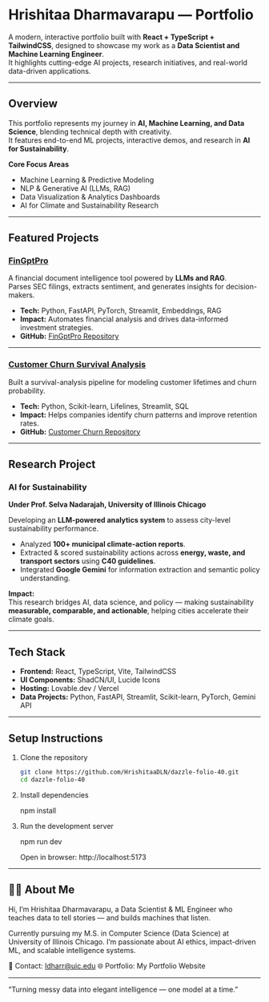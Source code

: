 #  Hrishitaa Dharmavarapu — Portfolio

A modern, interactive portfolio built with **React + TypeScript + TailwindCSS**, designed to showcase my work as a **Data Scientist and Machine Learning Engineer**.  
It highlights cutting-edge AI projects, research initiatives, and real-world data-driven applications.

---

##  Overview

This portfolio represents my journey in **AI, Machine Learning, and Data Science**, blending technical depth with creativity.  
It features end-to-end ML projects, interactive demos, and research in **AI for Sustainability**.

 **Core Focus Areas**
- Machine Learning & Predictive Modeling  
- NLP & Generative AI (LLMs, RAG)  
- Data Visualization & Analytics Dashboards  
- AI for Climate and Sustainability Research  

---

##  Featured Projects

###  [FinGptPro](https://fingptpro-ldhar.streamlit.app/)
A financial document intelligence tool powered by **LLMs and RAG**.  
Parses SEC filings, extracts sentiment, and generates insights for decision-makers.

- **Tech:** Python, FastAPI, PyTorch, Streamlit, Embeddings, RAG  
- **Impact:** Automates financial analysis and drives data-informed investment strategies.  
- **GitHub:** [FinGptPro Repository](https://github.com/HrishitaaDLN/FinGptPro)

---

###  [Customer Churn Survival Analysis](https://customer-churn-survival-analysis-ldhar.streamlit.app/)
Built a survival-analysis pipeline for modeling customer lifetimes and churn probability.

- **Tech:** Python, Scikit-learn, Lifelines, Streamlit, SQL  
- **Impact:** Helps companies identify churn patterns and improve retention rates.  
- **GitHub:** [Customer Churn Repository](https://github.com/HrishitaaDLN/Customer-Churn-Survival-Analysis)

---

##  Research Project

###  AI for Sustainability
**Under Prof. Selva Nadarajah, University of Illinois Chicago**

Developing an **LLM-powered analytics system** to assess city-level sustainability performance.

- Analyzed **100+ municipal climate-action reports**.  
- Extracted & scored sustainability actions across **energy, waste, and transport sectors** using **C40 guidelines**.  
- Integrated **Google Gemini** for information extraction and semantic policy understanding.  

**Impact:**  
This research bridges AI, data science, and policy — making sustainability **measurable, comparable, and actionable**, helping cities accelerate their climate goals.

---

##  Tech Stack

- **Frontend:** React, TypeScript, Vite, TailwindCSS  
- **UI Components:** ShadCN/UI, Lucide Icons  
- **Hosting:** Lovable.dev / Vercel  
- **Data Projects:** Python, FastAPI, Streamlit, Scikit-learn, PyTorch, Gemini API  

---

##  Setup Instructions

1. Clone the repository  
   ```bash
   git clone https://github.com/HrishitaaDLN/dazzle-folio-40.git
   cd dazzle-folio-40


2.   Install dependencies
   
      npm install     

3.    Run the development server

      npm run dev
   
      Open in browser: http://localhost:5173

-----------------------------------

## 🧑‍💻 About Me
Hi, I’m Hrishitaa Dharmavarapu,
a Data Scientist & ML Engineer who teaches data to tell stories — and builds machines that listen.

Currently pursuing my M.S. in Computer Science (Data Science) at University of Illinois Chicago.
I’m passionate about AI ethics, impact-driven ML, and scalable intelligence systems.

📧 Contact: ldharr@uic.edu
🌐 Portfolio: My Portfolio Website

----------------------------------

“Turning messy data into elegant intelligence — one model at a time.”
